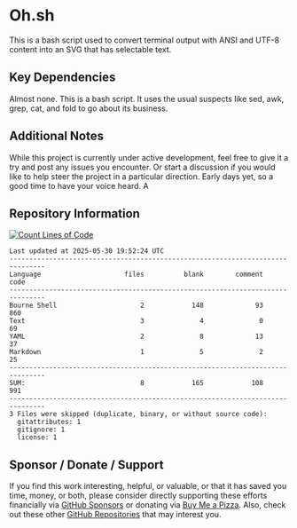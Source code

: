# Oh.sh

This is a bash script used to convert terminal output with ANSI and UTF-8 content into an SVG that has selectable text. 

## Key Dependencies
Almost none. This is a bash script. It uses the usual suspects like sed, awk, grep, cat, and fold to go about its business. 

## Additional Notes
While this project is currently under active development, feel free to give it a try and post any issues you encounter.  Or start a discussion if you would like to help steer the project in a particular direction.  Early days yet, so a good time to have your voice heard.  A

## Repository Information 
[![Count Lines of Code](https://github.com/500Foods/Oh.sh/actions/workflows/main.yml/badge.svg)](https://github.com/500Foods/Oh.sh/actions/workflows/main.yml)
<!--CLOC-START -->
```cloc
Last updated at 2025-05-30 19:52:24 UTC
-------------------------------------------------------------------------------
Language                     files          blank        comment           code
-------------------------------------------------------------------------------
Bourne Shell                     2            148             93            860
Text                             3              4              0             69
YAML                             2              8             13             37
Markdown                         1              5              2             25
-------------------------------------------------------------------------------
SUM:                             8            165            108            991
-------------------------------------------------------------------------------
3 Files were skipped (duplicate, binary, or without source code):
  gitattributes: 1
  gitignore: 1
  license: 1
```
<!--CLOC-END-->

## Sponsor / Donate / Support
If you find this work interesting, helpful, or valuable, or that it has saved you time, money, or both, please consider directly supporting these efforts financially via [GitHub Sponsors](https://github.com/sponsors/500Foods) or donating via [Buy Me a Pizza](https://www.buymeacoffee.com/andrewsimard500). Also, check out these other [GitHub Repositories](https://github.com/500Foods?tab=repositories&q=&sort=stargazers) that may interest you.
